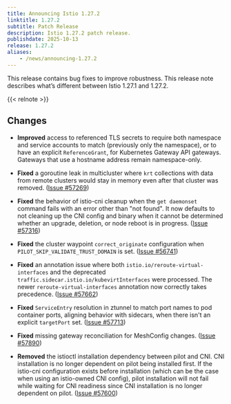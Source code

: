 ```yaml
---
title: Announcing Istio 1.27.2
linktitle: 1.27.2
subtitle: Patch Release
description: Istio 1.27.2 patch release.
publishdate: 2025-10-13
release: 1.27.2
aliases:
    - /news/announcing-1.27.2
---
```


This release contains bug fixes to improve robustness. This release note describes what’s different between Istio 1.27.1 and 1.27.2.

{{< relnote >}}

## Changes

- **Improved** access to referenced TLS secrets to require both namespace and service accounts to match (previously only the namespace), or to have an explicit `ReferenceGrant`, for Kubernetes Gateway API gateways. Gateways that use a hostname address remain namespace-only.

- **Fixed** a goroutine leak in multicluster where `krt` collections with data from remote clusters would stay in memory even after that cluster was removed.
  ([Issue #57269](https://github.com/istio/istio/issues/57269))

- **Fixed** the behavior of istio-cni cleanup when the `get daemonset` command fails with an error other than "not found". It now defaults to not cleaning up the CNI config and binary when it cannot be determined whether an upgrade, deletion, or node reboot is in progress. ([Issue #57316](https://github.com/istio/istio/issues/57316))

- **Fixed** the cluster waypoint `correct_originate` configuration when `PILOT_SKIP_VALIDATE_TRUST_DOMAIN` is set.  ([Issue #56741](https://github.com/istio/istio/issues/56741))

- **Fixed** an annotation issue where both `istio.io/reroute-virtual-interfaces` and the deprecated `traffic.sidecar.istio.io/kubevirtInterfaces` were processed. The newer `reroute-virtual-interfaces` annotation now correctly takes precedence.  ([Issue #57662](https://github.com/istio/istio/issues/57662))

- **Fixed** `ServiceEntry` resolution in ztunnel to match port names to pod container ports, aligning behavior with sidecars, when there isn't an explicit `targetPort` set.
  ([Issue #57713](https://github.com/istio/istio/issues/57713))

- **Fixed** missing gateway reconciliation for MeshConfig changes. ([Issue #57890](https://github.com/istio/istio/issues/57890))

- **Removed** the istioctl installation dependency between pilot and CNI. CNI installation is no longer dependent on pilot being installed first. If the istio-cni configuration exists before installation (which can be the case when using an istio-owned CNI config), pilot installation will not fail while waiting for CNI readiness since CNI installation is no longer dependent on pilot.  ([Issue #57600](https://github.com/istio/istio/issues/57600))
